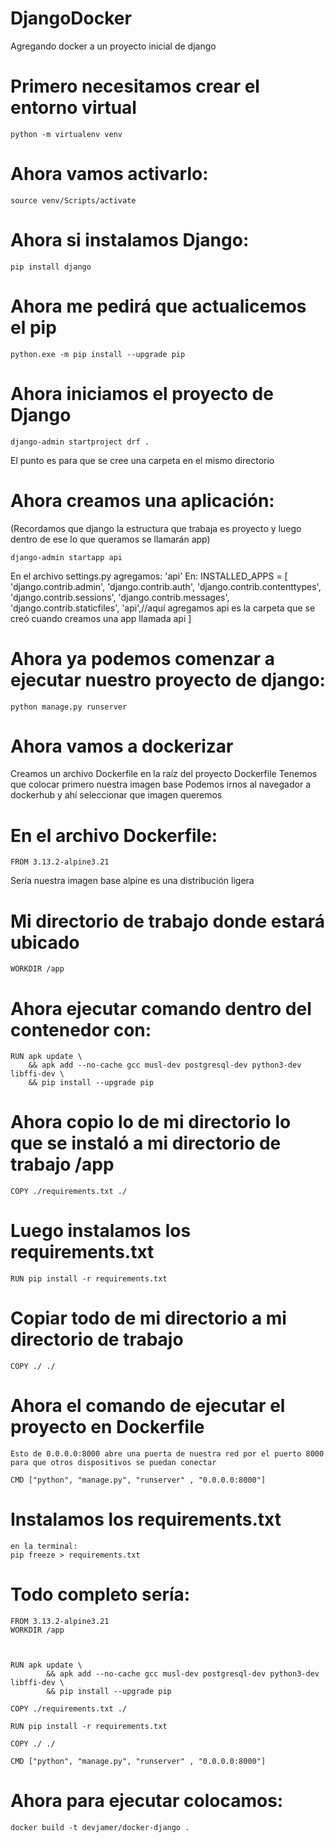 # DjangoDocker
Agregando docker a un proyecto inicial de django

# Primero necesitamos crear el entorno virtual
    python -m virtualenv venv 

# Ahora vamos activarlo:
    source venv/Scripts/activate

# Ahora si instalamos Django:
    pip install django
# Ahora me pedirá que actualicemos el pip
    python.exe -m pip install --upgrade pip

# Ahora iniciamos el proyecto de Django
    django-admin startproject drf .
El punto es para que se cree una carpeta en el mismo directorio

# Ahora creamos una aplicación:
(Recordamos que django la estructura que trabaja es proyecto y luego dentro de ese lo que queramos se llamarán app)

    django-admin startapp api

En el archivo settings.py agregamos:
    'api'
En:
    INSTALLED_APPS = [
    'django.contrib.admin',
    'django.contrib.auth',
    'django.contrib.contenttypes',
    'django.contrib.sessions',
    'django.contrib.messages',
    'django.contrib.staticfiles',
    'api',//aquí agregamos api es la carpeta que se creó cuando creamos una app llamada api
    ]
# Ahora ya podemos comenzar a ejecutar nuestro proyecto de django:
    python manage.py runserver

# Ahora vamos a dockerizar
 
 Creamos un archivo Dockerfile en la raíz del proyecto
    Dockerfile
 Tenemos que colocar primero nuestra imagen base
 Podemos irnos al navegador a dockerhub
 y ahí seleccionar que imagen queremos

 # En el archivo Dockerfile:

    FROM 3.13.2-alpine3.21  
Sería nuestra imagen base alpine es una distribución ligera

# Mi directorio de trabajo donde estará ubicado

    WORKDIR /app

# Ahora ejecutar comando dentro del contenedor con:
    RUN apk update \
        && apk add --no-cache gcc musl-dev postgresql-dev python3-dev libffi-dev \
        && pip install --upgrade pip

# Ahora copio lo de mi directorio lo que se instaló a mi directorio de trabajo /app
    COPY ./requirements.txt ./

# Luego instalamos los requirements.txt

    RUN pip install -r requirements.txt

# Copiar todo de mi directorio a mi directorio de trabajo
    COPY ./ ./

# Ahora el comando de ejecutar el proyecto en Dockerfile
    Esto de 0.0.0.0:8000 abre una puerta de nuestra red por el puerto 8000 para que otros dispositivos se puedan conectar

    CMD ["python", "manage.py", "runserver" , "0.0.0.0:8000"]

# Instalamos los requirements.txt
    en la terminal:
    pip freeze > requirements.txt
# Todo completo sería:
    FROM 3.13.2-alpine3.21
    WORKDIR /app



    RUN apk update \
            && apk add --no-cache gcc musl-dev postgresql-dev python3-dev libffi-dev \
            && pip install --upgrade pip

    COPY ./requirements.txt ./

    RUN pip install -r requirements.txt

    COPY ./ ./

    CMD ["python", "manage.py", "runserver" , "0.0.0.0:8000"]

# Ahora para ejecutar colocamos:
    docker build -t devjamer/docker-django .